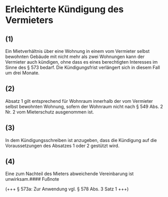 # Erleichterte Kündigung des Vermieters



## (1)

 Ein Mietverhältnis über eine Wohnung in einem vom Vermieter selbst bewohnten Gebäude mit nicht mehr als zwei Wohnungen kann der Vermieter auch kündigen, ohne dass es eines berechtigten Interesses im Sinne des § 573 bedarf. Die Kündigungsfrist verlängert sich in diesem Fall um drei Monate.

## (2)

 Absatz 1 gilt entsprechend für Wohnraum innerhalb der vom Vermieter selbst bewohnten Wohnung, sofern der Wohnraum nicht nach § 549 Abs. 2 Nr. 2 vom Mieterschutz ausgenommen ist.

## (3)

 In dem Kündigungsschreiben ist anzugeben, dass die Kündigung auf die Voraussetzungen des Absatzes 1 oder 2 gestützt wird.

## (4)

 Eine zum Nachteil des Mieters abweichende Vereinbarung ist unwirksam.#### Fußnote

(+++ § 573a: Zur Anwendung vgl. § 578 Abs. 3 Satz 1 +++) 

